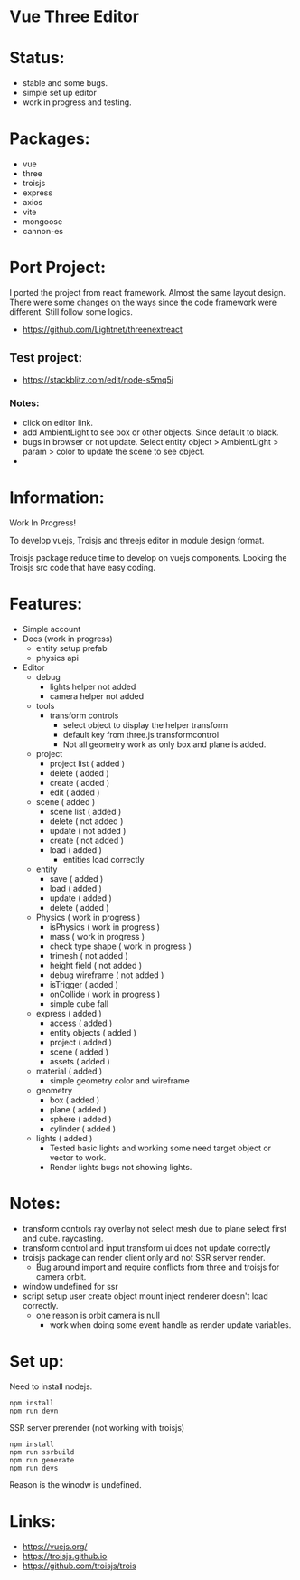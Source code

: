 # Vue Three Editor

# Status:
  - stable and some bugs.
  - simple set up editor
  - work in progress and testing.

# Packages:
- vue
- three
- troisjs
- express
- axios
- vite
- mongoose
- cannon-es

# Port Project:
  I ported the project from react framework. Almost the same layout design. There were some changes on the ways since the code framework were different. Still follow some logics.

- https://github.com/Lightnet/threenextreact

## Test project:

- https://stackblitz.com/edit/node-s5mq5i

### Notes:
- click on editor link.
- add AmbientLight to see box or other objects. Since default to black.
- bugs in browser or not update. Select entity object > AmbientLight > param > color to update the scene to see object.
- 


# Information:
  Work In Progress!

  To develop vuejs, Troisjs and threejs editor in module design format.

  Troisjs package reduce time to develop on vuejs components. Looking the Troisjs src code that have easy coding.

# Features:
- Simple account
- Docs (work in progress)
  - entity setup prefab
  - physics api
- Editor
  - debug
    - lights helper not added
    - camera helper not added
  - tools
    - transform controls
      - select object to display the helper transform
      - default key from three.js transformcontrol
      - Not all geometry work as only box and plane is added.
  - project
    - project list ( added )
    - delete ( added )
    - create ( added )
    - edit ( added )
  - scene ( added )
    - scene list ( added )
    - delete ( not added )
    - update ( not added )
    - create ( not added )
    - load ( added )
      - entities load correctly
  - entity
    - save ( added )
    - load ( added )
    - update ( added )
    - delete ( added )
  - Physics ( work in progress )
    - isPhysics ( work in progress )
    - mass ( work in progress )
    - check type shape ( work in progress )
    - trimesh ( not added )
    - height field ( not added )
    - debug wireframe ( not added )
    - isTrigger ( added )
    - onCollide ( work in progress )
    - simple cube fall
  - express ( added )
    - access ( added )
    - entity objects ( added )
    - project ( added )
    - scene ( added )
    - assets ( added )
  - material ( added )
    - simple geometry color and wireframe
  - geometry
    - box ( added )
    - plane ( added )
    - sphere ( added )
    - cylinder ( added )
  - lights ( added )
    - Tested basic lights and working some need target object or vector to work.
    - Render lights bugs not showing lights.


# Notes:
- transform controls ray overlay not select mesh due to plane select first and cube. raycasting.
- transform control and input transform ui does not update correctly
- troisjs package can render client only and not SSR server render.
  -  Bug around import and require conflicts from three and troisjs for camera orbit.
- window undefined for ssr
- script setup user create object mount inject renderer doesn't load correctly.
  - one reason is orbit camera is null
    -  work when doing some event handle as render update variables.

# Set up:
  Need to install nodejs.

```
npm install
npm run devn
```

SSR server prerender (not working with troisjs)
```
npm install
npm run ssrbuild
npm run generate
npm run devs
```
Reason is the winodw is undefined.

# Links:
- https://vuejs.org/
- https://troisjs.github.io
- https://github.com/troisjs/trois
